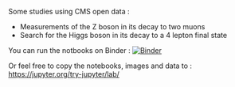 Some studies using CMS open data : 
- Measurements of the Z boson in its decay to two muons  
- Search for the Higgs boson in its decay to a 4 lepton final state

You can run the notbooks on Binder :
[![Binder](https://mybinder.org/badge_logo.svg)](https://mybinder.org/v2/gh/dermotmoran/OpenDataStudies/HEAD)

Or feel free to copy the notebooks, images and data to :
https://jupyter.org/try-jupyter/lab/
